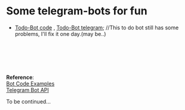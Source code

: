 # Some telegram-bots for fun

* [Todo-Bot code](wTodo_telegramBot) , [Todo-Bot telegram](http://t.me/wTodo_bot);
    //This to do bot still has some problems, I'll fix it one day.(may be..)
    
    
 <br><br><br><br>   
**Reference**:<br>
[Bot Code Examples](https://core.telegram.org/bots/samples)<br>
[Telegram Bot API](https://core.telegram.org/bots/api)<br>

To be continued...
